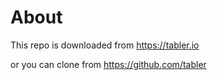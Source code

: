 # About

This repo is downloaded from https://tabler.io

or you can clone from https://github.com/tabler
